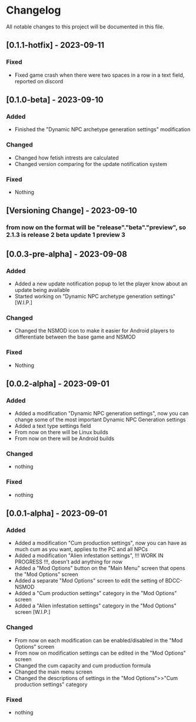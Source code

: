 # Changelog
All notable changes to this project will be documented in this file.

## [0.1.1-hotfix] - 2023-09-11
### Fixed
- Fixed game crash when there were two spaces in a row in a text field, reported on discord

## [0.1.0-beta] - 2023-09-10
### Added
- Finished the "Dynamic NPC archetype generation settings" modification

### Changed
- Changed how fetish intrests are calculated
- Changed version comparing for the update notification system

### Fixed
- Nothing

## [Versioning Change] - 2023-09-10
### from now on the format will be "release"."beta"."preview", so 2.1.3 is release 2 beta update 1 preview 3

## [0.0.3-pre-alpha] - 2023-09-08
### Added
- Added a new update notification popup to let the player know about an update being available
- Started working on "Dynamic NPC archetype generation settings" [W.I.P.]

### Changed
- Changed the NSMOD icon to make it easier for Android players to differentiate between the base game and NSMOD

### Fixed
- Nothing

## [0.0.2-alpha] - 2023-09-01
### Added
- Added a modification "Dynamic NPC generation settings", now you can change some of the most important Dynamic NPC Generation settings
- Added a text type settings field
- From now on there will be Linux builds
- From now on there will be Android builds

### Changed
- nothing

### Fixed
- nothing

## [0.0.1-alpha] - 2023-09-01
### Added
- Added a modification "Cum production settings", now you can have as much cum as you want, applies to the PC and all NPCs
- Added a modification "Alien infestation settings", !!! WORK IN PROGRESS !!!, doesn't add anything for now
- Added a "Mod Options" button on the "Main Menu" screen that opens the "Mod Options" screen
- Added a separate "Mod Options" screen to edit the setting of BDCC-NSMOD
- Added a "Cum production settings" category in the "Mod Options" screen
- Added a "Alien infestation settings" category in the "Mod Options" screen [W.I.P.]

### Changed
- From now on each modification can be enabled/disabled in the "Mod Options" screen
- From now on modification settings can be edited in the "Mod Options" screen
- Changed the cum capacity and cum production formula
- Changed the main menu screen
- Changed the descriptions of settings in the "Mod Options">>"Cum production settings" category

### Fixed
- nothing